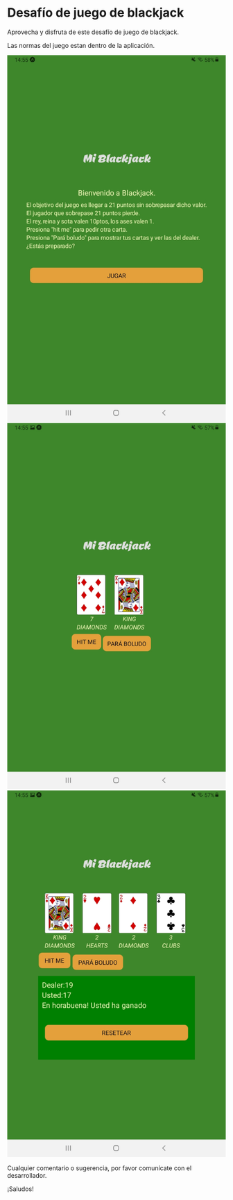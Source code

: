 # Desafío de juego de blackjack

Aprovecha y disfruta de este desafío de juego de blackjack.

Las normas del juego estan dentro de la aplicación.

![Image text](https://github.com/EmilioJHerrera/BlackJack/blob/master/bj_intro.jpg)
![Image text](https://github.com/EmilioJHerrera/BlackJack/blob/master/bj_cards.jpg)
![Image text](https://github.com/EmilioJHerrera/BlackJack/blob/master/bj_final.jpg)

Cualquier comentario o sugerencia, por favor comunícate con el desarrollador.

¡Saludos!
